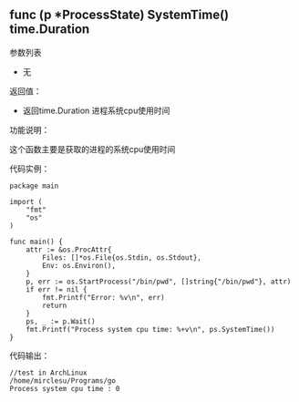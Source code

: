 ## func (p *ProcessState) SystemTime() time.Duration

参数列表

- 无

返回值：

- 返回time.Duration 进程系统cpu使用时间

功能说明：

这个函数主要是获取的进程的系统cpu使用时间

代码实例：

    package main

    import (
        "fmt"
        "os"
    )

    func main() {
        attr := &os.ProcAttr{
            Files: []*os.File{os.Stdin, os.Stdout},
            Env: os.Environ(),
        }
        p, err := os.StartProcess("/bin/pwd", []string{"/bin/pwd"}, attr)
        if err != nil {
            fmt.Printf("Error: %v\n", err)
            return
        }
        ps, _ := p.Wait()
        fmt.Printf("Process system cpu time: %+v\n", ps.SystemTime())
    }

代码输出：

    //test in ArchLinux
    /home/mirclesu/Programs/go
    Process system cpu time : 0
